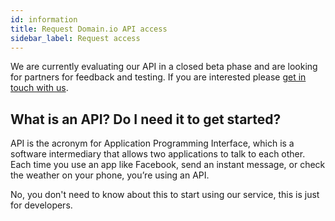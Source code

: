 ```yaml
---
id: information
title: Request Domain.io API access
sidebar_label: Request access
---
```


We are currently evaluating our API in a closed beta phase and are looking for partners for feedback and testing. If you are interested please [get in touch with us](mailto:info@domain.io?subject=API).

## What is an API? Do I need it to get started?

API is the acronym for Application Programming Interface, which is a software intermediary that allows two applications to talk to each other. Each time you use an app like Facebook, send an instant message, or check the weather on your phone, you’re using an API.

No, you don't need to know about this to start using our service, this is just for developers.
